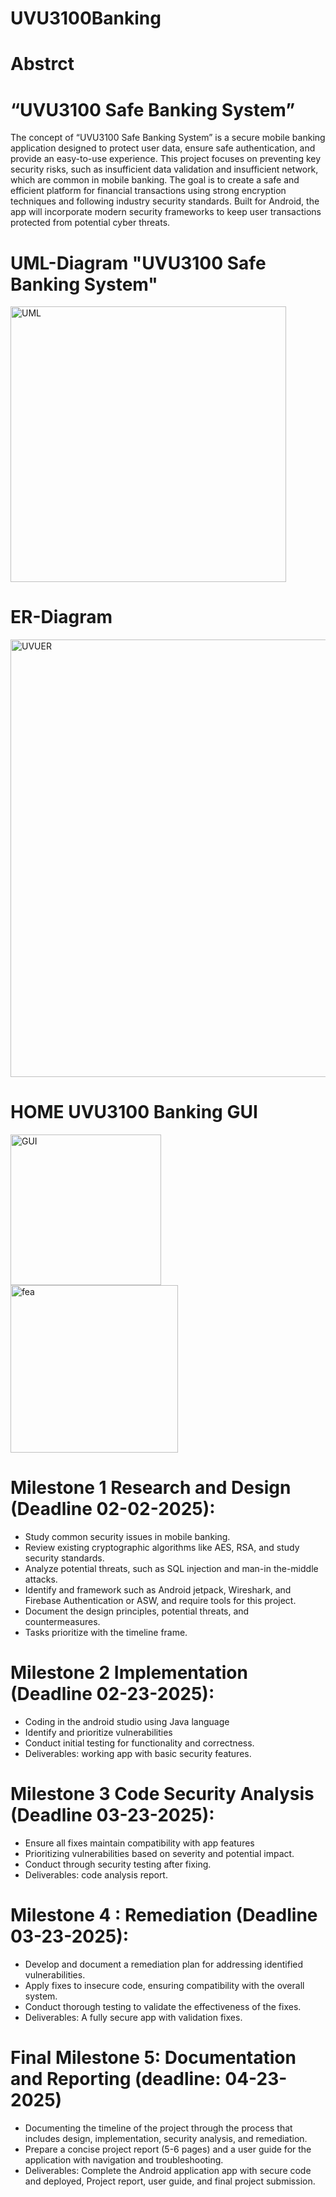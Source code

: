 # UVU3100Banking

# Abstrct
# “UVU3100 Safe Banking System”
The concept of “UVU3100 Safe Banking System” is a secure mobile banking application designed to protect user data, ensure safe authentication, and provide an easy-to-use experience. This project focuses on preventing key security risks, such as insufficient data validation and insufficient network, which are common in mobile banking.
The goal is to create a safe and efficient platform for financial transactions using strong encryption techniques and following industry security standards. Built for Android, the app will incorporate modern security frameworks to keep user transactions protected from potential cyber threats.

# UML-Diagram "UVU3100 Safe Banking System"

<img width="441" alt="UML" src="https://github.com/user-attachments/assets/ee375ec8-678f-407f-825c-5083330217cb" />

# ER-Diagram
<img width="700" alt="UVUER" src="https://github.com/user-attachments/assets/a41a9cfb-a1cb-4b31-a8e5-92c5c1b64384" />

# HOME UVU3100 Banking GUI
<img width ="241" alt ="GUI" src="https://github.com/user-attachments/assets/39b5b558-9445-42ce-a1bb-1ef10bacffcb"/>

<img width="268" alt="fea" src="https://github.com/user-attachments/assets/81cff008-7a86-4db5-b4d2-42e67ee2645b" />



# Milestone 1 Research and Design (Deadline 02-02-2025):

*	Study common security issues in mobile banking.
*	Review existing cryptographic algorithms like AES, RSA, and study security standards.
*	Analyze potential threats, such as SQL injection and man-in the-middle attacks.
*	Identify and framework such as Android jetpack, Wireshark, and Firebase Authentication or ASW, and require tools for this project.
*	Document the design principles, potential threats, and countermeasures.
*	Tasks prioritize with the timeline frame.

# Milestone 2 Implementation (Deadline 02-23-2025):

*	Coding in the android studio using Java language
*	Identify and prioritize vulnerabilities
*	Conduct initial testing for functionality and correctness.
*	Deliverables: working app with basic security features.

# Milestone 3 Code Security Analysis (Deadline 03-23-2025):

*	Ensure all fixes maintain compatibility with app features
*	Prioritizing vulnerabilities based on severity and potential impact.
*	Conduct through security testing after fixing.
*	Deliverables: code analysis report.

# Milestone 4 : Remediation  (Deadline 03-23-2025):

*	Develop and document a remediation plan for addressing identified vulnerabilities.
*	Apply fixes to insecure code, ensuring compatibility with the overall system.
*	Conduct thorough testing to validate the effectiveness of the fixes.
*	Deliverables: A fully secure app with validation fixes.

# Final Milestone 5: Documentation and Reporting (deadline: 04-23-2025)

*	Documenting the timeline of the project through the process that includes design, implementation, security analysis, and remediation.
*	Prepare a concise project report (5-6 pages) and a user guide for the application with navigation and troubleshooting.
*	Deliverables: Complete the Android application app with secure code and deployed, Project report, user guide, and final project submission.





